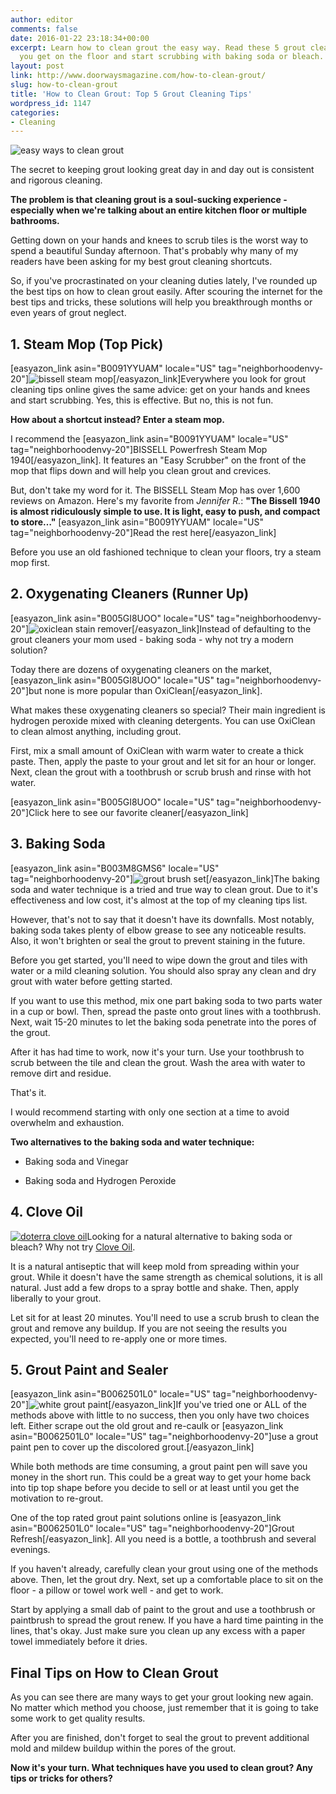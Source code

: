 ```yaml
---
author: editor
comments: false
date: 2016-01-22 23:18:34+00:00
excerpt: Learn how to clean grout the easy way. Read these 5 grout cleaning tips before
  you get on the floor and start scrubbing with baking soda or bleach.
layout: post
link: http://www.doorwaysmagazine.com/how-to-clean-grout/
slug: how-to-clean-grout
title: 'How to Clean Grout: Top 5 Grout Cleaning Tips'
wordpress_id: 1147
categories:
- Cleaning
---
```


![easy ways to clean grout](http://www.doorwaysmagazine.com/wp-content/uploads/easy_ways_to_clean_grout-683x1024.jpg)

The secret to keeping grout looking great day in and day out is consistent and rigorous cleaning. 

**The problem is that cleaning grout is a soul-sucking experience - especially when we're talking about an entire kitchen floor or multiple bathrooms.**

Getting down on your hands and knees to scrub tiles is the worst way to spend a beautiful Sunday afternoon. That's probably why many of my readers have been asking for my best grout cleaning shortcuts.

So, if you've procrastinated on your cleaning duties lately, I've rounded up the best tips on how to clean grout easily. After scouring the internet for the best tips and tricks, these solutions will help you breakthrough months or even years of grout neglect.



## 1. Steam Mop (Top Pick)



[easyazon_link asin="B0091YYUAM" locale="US" tag="neighborhoodenvy-20"]![bissell steam mop](http://www.doorwaysmagazine.com/wp-content/uploads/bissell_steam_mop-300x300.jpg)[/easyazon_link]Everywhere you look for grout cleaning tips online gives the same advice: get on your hands and knees and start scrubbing. Yes, this is effective. But no, this is not fun.

**How about a shortcut instead? Enter a steam mop.**

I recommend the [easyazon_link asin="B0091YYUAM" locale="US" tag="neighborhoodenvy-20"]BISSELL Powerfresh Steam Mop 1940[/easyazon_link]. It features an "Easy Scrubber" on the front of the mop that flips down and will help you clean grout and crevices. 

But, don't take my word for it. The BISSELL Steam Mop has over 1,600 reviews on Amazon. Here's my favorite from _Jennifer R._: **"The Bissell 1940 is almost ridiculously simple to use. It is light, easy to push, and compact to store…"** [easyazon_link asin="B0091YYUAM" locale="US" tag="neighborhoodenvy-20"]Read the rest here[/easyazon_link]

Before you use an old fashioned technique to clean your floors, try a steam mop first.



## 2. Oxygenating Cleaners (Runner Up)



[easyazon_link asin="B005GI8UOO" locale="US" tag="neighborhoodenvy-20"]![oxiclean stain remover](http://www.doorwaysmagazine.com/wp-content/uploads/oxiclean_stain_remover-300x300.jpg)[/easyazon_link]Instead of defaulting to the grout cleaners your mom used - baking soda - why not try a modern solution? 

Today there are dozens of oxygenating cleaners on the market, [easyazon_link asin="B005GI8UOO" locale="US" tag="neighborhoodenvy-20"]but none is more popular than OxiClean[/easyazon_link].

What makes these oxygenating cleaners so special? Their main ingredient is hydrogen peroxide mixed with cleaning detergents. You can use OxiClean to clean almost anything, including grout. 

First, mix a small amount of OxiClean with warm water to create a thick paste. Then, apply the paste to your grout and let sit for an hour or longer. Next, clean the grout with a toothbrush or scrub brush and rinse with hot water.

[easyazon_link asin="B005GI8UOO" locale="US" tag="neighborhoodenvy-20"]Click here to see our favorite cleaner[/easyazon_link]



## 3. Baking Soda



[easyazon_link asin="B003M8GMS6" locale="US" tag="neighborhoodenvy-20"]![grout brush set](http://www.doorwaysmagazine.com/wp-content/uploads/grout_brush_set-300x300.jpg)[/easyazon_link]The baking soda and water technique is a tried and true way to clean grout. Due to it's effectiveness and low cost, it's almost at the top of my cleaning tips list.

However, that's not to say that it doesn't have its downfalls. Most notably, baking soda takes plenty of elbow grease to see any noticeable results. Also, it won't brighten or seal the grout to prevent staining in the future.

Before you get started, you'll need to wipe down the grout and tiles with water or a mild cleaning solution. You should also spray any clean and dry grout with water before getting started.

If you want to use this method, mix one part baking soda to two parts water in a cup or bowl. Then, spread the paste onto grout lines with a toothbrush. Next, wait 15-20 minutes to let the baking soda penetrate into the pores of the grout. 

After it has had time to work, now it's your turn. Use your toothbrush to scrub between the tile and clean the grout. Wash the area with water to remove dirt and residue.

That's it.

I would recommend starting with only one section at a time to avoid overwhelm and exhaustion. 

**Two alternatives to the baking soda and water technique:**




  * Baking soda and Vinegar


  * Baking soda and Hydrogen Peroxide





## 4. Clove Oil



[![doterra clove oil](http://www.doorwaysmagazine.com/wp-content/uploads/doterra_clove_oil-300x300.jpg)](http://www.doorwaysmagazine.com/clove-oil/)Looking for a natural alternative to baking soda or bleach? Why not try [Clove Oil](http://www.doorwaysmagazine.com/clove-oil/).

It is a natural antiseptic that will keep mold from spreading within your grout. While it doesn't have the same strength as chemical solutions, it is all natural. Just add a few drops to a spray bottle and shake. Then, apply liberally to your grout.

Let sit for at least 20 minutes. You'll need to use a scrub brush to clean the grout and remove any buildup. If you are not seeing the results you expected, you'll need to re-apply one or more times.



## 5. Grout Paint and Sealer



[easyazon_link asin="B0062501L0" locale="US" tag="neighborhoodenvy-20"]![white grout paint](http://www.doorwaysmagazine.com/wp-content/uploads/grout_paint-300x300.jpg)[/easyazon_link]If you've tried one or ALL of the methods above with little to no success, then you only have two choices left. Either scrape out the old grout and re-caulk or [easyazon_link asin="B0062501L0" locale="US" tag="neighborhoodenvy-20"]use a grout paint pen to cover up the discolored grout.[/easyazon_link]

While both methods are time consuming, a grout paint pen will save you money in the short run. This could be a great way to get your home back into tip top shape before you decide to sell or at least until you get the motivation to re-grout.

One of the top rated grout paint solutions online is [easyazon_link asin="B0062501L0" locale="US" tag="neighborhoodenvy-20"]Grout Refresh[/easyazon_link]. All you need is a bottle, a toothbrush and several evenings.

If you haven't already, carefully clean your grout using one of the methods above. Then, let the grout dry. Next, set up a comfortable place to sit on the floor - a pillow or towel work well - and get to work. 

Start by applying a small dab of paint to the grout and use a toothbrush or paintbrush to spread the grout renew. If you have a hard time painting in the lines, that's okay. Just make sure you clean up any excess with a paper towel immediately before it dries.



## Final Tips on How to Clean Grout



As you can see there are many ways to get your grout looking new again. No matter which method you choose, just remember that it is going to take some work to get quality results.

After you are finished, don't forget to seal the grout to prevent additional mold and mildew buildup within the pores of the grout. 

**Now it's your turn. What techniques have you used to clean grout? Any tips or tricks for others?**
